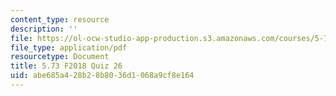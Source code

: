 ```yaml
---
content_type: resource
description: ''
file: https://ol-ocw-studio-app-production.s3.amazonaws.com/courses/5-73-quantum-mechanics-i-fall-2018/abe685a428b28b8036d1068a9cf8e164_MIT5_73F18_quiz26.pdf
file_type: application/pdf
resourcetype: Document
title: 5.73 F2018 Quiz 26
uid: abe685a4-28b2-8b80-36d1-068a9cf8e164
---
```

